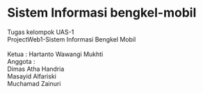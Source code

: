 # Sistem Informasi bengkel-mobil
Tugas kelompok UAS-1
</br>
ProjectWeb1-Sistem Informasi Bengkel Mobil
</br>
</br>
Ketua : Hartanto Wawangi Mukhti
</br>
Anggota : </br>
Dimas Atha Handria</br>
Masayid Alfariski</br>
Muchamad Zainuri
